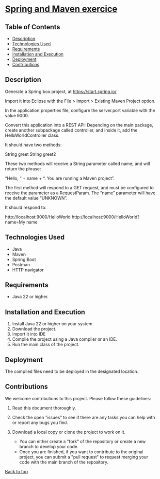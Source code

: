 <div id="top"></div>

# <u>Spring and Maven exercice</u>

## Table of Contents
- [Description](#Description)
- [Technologies Used](#Technologies-Used)
- [Requirements](#Requirements)
- [Installation and Execution](#installation-and-execution)
- [Deployment](#Deployment)
- [Contributions](#Contributions)


## Description

Generate a Spring boo project, at https://start.spring.io/

Import it into Eclipse with the File > Import > Existing Maven Project option.

In the application.properties file, configure the server.port variable with the value 9000.

Convert this application into a REST API:
Depending on the main package, create another subpackage called controller, and inside it, add the HelloWorldController class.

It should have two methods:

String greet
String greet2

These two methods will receive a String parameter called name, and will return the phrase:

“Hello, “ + name + “. You are running a Maven project”.

The first method will respond to a GET request, and must be configured to receive the parameter as a RequestParam. The “name” parameter will have the default value “UNKNOWN”.

It should respond to:

http://localhost:9000/HelloWorld
http://localhost:9000/HelloWorld?name=My name

## Technologies Used

* Java
* Maven
* Spring Boot
* Postman
* HTTP navigator

## Requirements

* Java 22 or higher.

## Installation and Execution

1. 	Install Java 22 or higher on your system.
2.  Download the project.
3.  Import it into IDE
4.  Compile the project using a Java compiler or an IDE.
5.  Run the main class of the project.

## Deployment

The compiled files need to be deployed in the designated location.

## Contributions

We welcome contributions to this project. Please follow these guidelines:

1.  Read this document thoroughly.
2.  Check the open "issues" to see if there are any tasks you can help with or report any bugs you find.
3.  Download a local copy or clone the project to work on it.

	* You can either create a "fork" of the repository or create a new branch to develop your code.
	* Once you are finished, if you want to contribute to the original project, you can submit a "pull request" to request merging your code with the main branch of the repository.

[Back to top](#top)